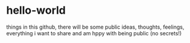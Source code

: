 # hello-world
things
in this github, there will be some public ideas, thoughts, feelings, everything i want to share and am hppy with being public
(no secrets!)
